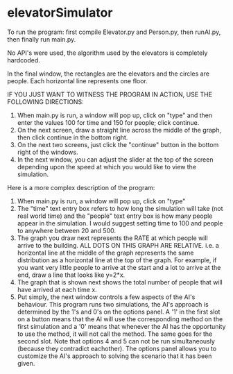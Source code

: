 # elevatorSimulator

To run the program: first compile Elevator.py and Person.py, then runAI.py, then finally run main.py.  

No API's were used, the algorithm used by the elevators is completely hardcoded.

In the final window, the rectangles are the elevators and the circles are people.  Each horizontal line represents one floor. 

IF YOU JUST WANT TO WITNESS THE PROGRAM IN ACTION, USE THE FOLLOWING DIRECTIONS:
1) When main.py is run, a window will pop up, click on "type" and then enter the values 100 for time and 150 for people; click continue.
2) On the next screen, draw a straight line across the middle of the graph, then click continue in the bottom right.
3) On the next two screens, just click the "continue" button in the bottom right of the windows.  
4) In the next window, you can adjust the slider at the top of the screen depending upon the speed at which you would like to view the simulation. 

Here is a more complex description of the program:
1) When main.py is run, a window will pop up, click on "type"
2) The "time" text entry box refers to how long the simulation will take (not real world time) and the "people" text entry box is how many people appear in the simulation.  I would suggest setting time to 100 and people to anywhere between 20 and 500.
3) The graph you draw next represents the RATE at which people will arrive to the building.  ALL DOTS ON THIS GRAPH ARE RELATIVE.  i.e. a horizontal line at the middle of the graph represents the same distribution as a horizontal line at the top of the graph.  For example, if you want very little people to arrive at the start and a lot to arrive at the end, draw a line that looks like y=2*x.
4) The graph that is shown next shows the total number of people that will have arrived at each time x. 
5) Put simply, the next window controls a few aspects of the AI's behaviour.  This program runs two simulations, the AI's approach is determined by the 1's and 0's on the options panel.  A '1' in the first slot on a button means that the AI will use the corresponding method on the first simulation and a '0' means that whenever the AI has the opportunity to use the method, it will not call the method. The same goes for the second slot. Note that options 4 and 5 can not be run simultaneously (because they contradict eachother). The options panel allows you to customize the AI's approach to solving the scenario that it has been given. 
